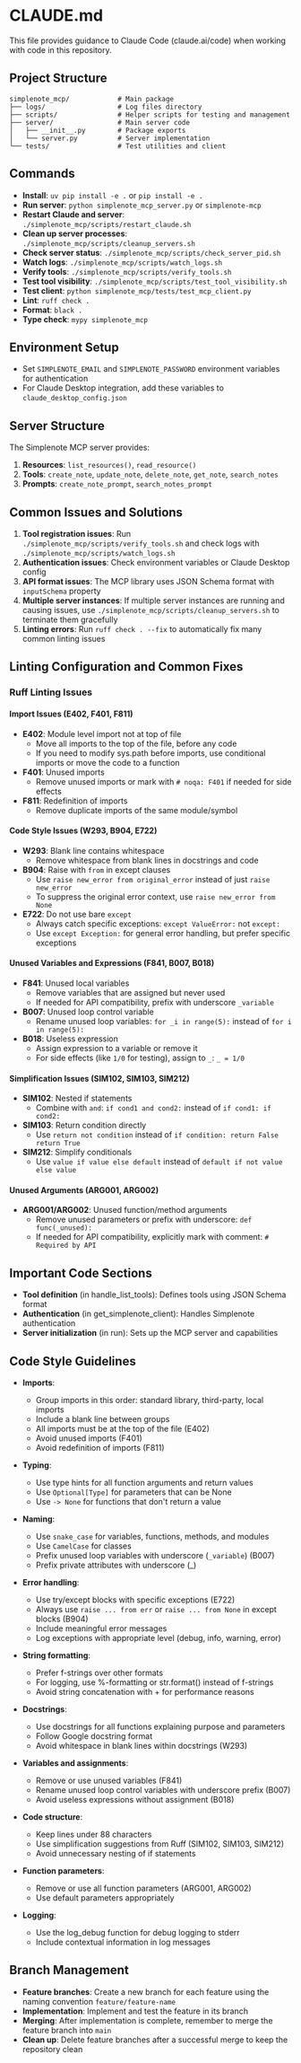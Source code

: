 # CLAUDE.md

This file provides guidance to Claude Code (claude.ai/code) when working with code in this repository.

## Project Structure
```
simplenote_mcp/            # Main package
├── logs/                  # Log files directory
├── scripts/               # Helper scripts for testing and management
├── server/                # Main server code
│   ├── __init__.py        # Package exports
│   └── server.py          # Server implementation
└── tests/                 # Test utilities and client
```

## Commands
- **Install**: `uv pip install -e .` or `pip install -e .`
- **Run server**: `python simplenote_mcp_server.py` or `simplenote-mcp`
- **Restart Claude and server**: `./simplenote_mcp/scripts/restart_claude.sh`
- **Clean up server processes**: `./simplenote_mcp/scripts/cleanup_servers.sh`
- **Check server status**: `./simplenote_mcp/scripts/check_server_pid.sh`
- **Watch logs**: `./simplenote_mcp/scripts/watch_logs.sh`
- **Verify tools**: `./simplenote_mcp/scripts/verify_tools.sh`
- **Test tool visibility**: `./simplenote_mcp/scripts/test_tool_visibility.sh`
- **Test client**: `python simplenote_mcp/tests/test_mcp_client.py`
- **Lint**: `ruff check .`
- **Format**: `black .`
- **Type check**: `mypy simplenote_mcp`

## Environment Setup
- Set `SIMPLENOTE_EMAIL` and `SIMPLENOTE_PASSWORD` environment variables for authentication
- For Claude Desktop integration, add these variables to `claude_desktop_config.json`

## Server Structure
The Simplenote MCP server provides:
1. **Resources**: `list_resources()`, `read_resource()`
2. **Tools**: `create_note`, `update_note`, `delete_note`, `get_note`, `search_notes`
3. **Prompts**: `create_note_prompt`, `search_notes_prompt`

## Common Issues and Solutions
1. **Tool registration issues**: Run `./simplenote_mcp/scripts/verify_tools.sh` and check logs with `./simplenote_mcp/scripts/watch_logs.sh`
2. **Authentication issues**: Check environment variables or Claude Desktop config
3. **API format issues**: The MCP library uses JSON Schema format with `inputSchema` property
4. **Multiple server instances**: If multiple server instances are running and causing issues, use `./simplenote_mcp/scripts/cleanup_servers.sh` to terminate them gracefully
5. **Linting errors**: Run `ruff check . --fix` to automatically fix many common linting issues

## Linting Configuration and Common Fixes

### Ruff Linting Issues

#### Import Issues (E402, F401, F811)
- **E402**: Module level import not at top of file
  - Move all imports to the top of the file, before any code
  - If you need to modify sys.path before imports, use conditional imports or move the code to a function
- **F401**: Unused imports
  - Remove unused imports or mark with `# noqa: F401` if needed for side effects
- **F811**: Redefinition of imports
  - Remove duplicate imports of the same module/symbol

#### Code Style Issues (W293, B904, E722)
- **W293**: Blank line contains whitespace
  - Remove whitespace from blank lines in docstrings and code
- **B904**: Raise with `from` in except clauses
  - Use `raise new_error from original_error` instead of just `raise new_error`
  - To suppress the original error context, use `raise new_error from None`
- **E722**: Do not use bare `except`
  - Always catch specific exceptions: `except ValueError:` not `except:`
  - Use `except Exception:` for general error handling, but prefer specific exceptions

#### Unused Variables and Expressions (F841, B007, B018)
- **F841**: Unused local variables
  - Remove variables that are assigned but never used
  - If needed for API compatibility, prefix with underscore `_variable`
- **B007**: Unused loop control variable
  - Rename unused loop variables: `for _i in range(5):` instead of `for i in range(5):`
- **B018**: Useless expression
  - Assign expression to a variable or remove it
  - For side effects (like `1/0` for testing), assign to `_`: `_ = 1/0`

#### Simplification Issues (SIM102, SIM103, SIM212)
- **SIM102**: Nested if statements
  - Combine with `and`: `if cond1 and cond2:` instead of `if cond1: if cond2:`
- **SIM103**: Return condition directly
  - Use `return not condition` instead of `if condition: return False return True`
- **SIM212**: Simplify conditionals
  - Use `value if value else default` instead of `default if not value else value`

#### Unused Arguments (ARG001, ARG002)
- **ARG001/ARG002**: Unused function/method arguments
  - Remove unused parameters or prefix with underscore: `def func(_unused):`
  - If needed for API compatibility, explicitly mark with comment: `# Required by API`

## Important Code Sections
- **Tool definition** (in handle_list_tools): Defines tools using JSON Schema format
- **Authentication** (in get_simplenote_client): Handles Simplenote authentication
- **Server initialization** (in run): Sets up the MCP server and capabilities

## Code Style Guidelines
- **Imports**: 
  - Group imports in this order: standard library, third-party, local imports
  - Include a blank line between groups
  - All imports must be at the top of the file (E402)
  - Avoid unused imports (F401)
  - Avoid redefinition of imports (F811)

- **Typing**: 
  - Use type hints for all function arguments and return values
  - Use `Optional[Type]` for parameters that can be None
  - Use `-> None` for functions that don't return a value

- **Naming**: 
  - Use `snake_case` for variables, functions, methods, and modules
  - Use `CamelCase` for classes
  - Prefix unused loop variables with underscore (`_variable`) (B007)
  - Prefix private attributes with underscore (_)

- **Error handling**: 
  - Use try/except blocks with specific exceptions (E722)
  - Always use `raise ... from err` or `raise ... from None` in except blocks (B904)
  - Include meaningful error messages
  - Log exceptions with appropriate level (debug, info, warning, error)

- **String formatting**: 
  - Prefer f-strings over other formats
  - For logging, use %-formatting or str.format() instead of f-strings
  - Avoid string concatenation with + for performance reasons

- **Docstrings**: 
  - Use docstrings for all functions explaining purpose and parameters
  - Follow Google docstring format
  - Avoid whitespace in blank lines within docstrings (W293)

- **Variables and assignments**:
  - Remove or use unused variables (F841)
  - Rename unused loop control variables with underscore prefix (B007)
  - Avoid useless expressions without assignment (B018)

- **Code structure**:
  - Keep lines under 88 characters
  - Use simplification suggestions from Ruff (SIM102, SIM103, SIM212)
  - Avoid unnecessary nesting of if statements

- **Function parameters**:
  - Remove or use all function parameters (ARG001, ARG002)
  - Use default parameters appropriately

- **Logging**: 
  - Use the log_debug function for debug logging to stderr
  - Include contextual information in log messages

## Branch Management
- **Feature branches**: Create a new branch for each feature using the naming convention `feature/feature-name`
- **Implementation**: Implement and test the feature in its branch
- **Merging**: After implementation is complete, remember to merge the feature branch into `main`
- **Clean up**: Delete feature branches after a successful merge to keep the repository clean
